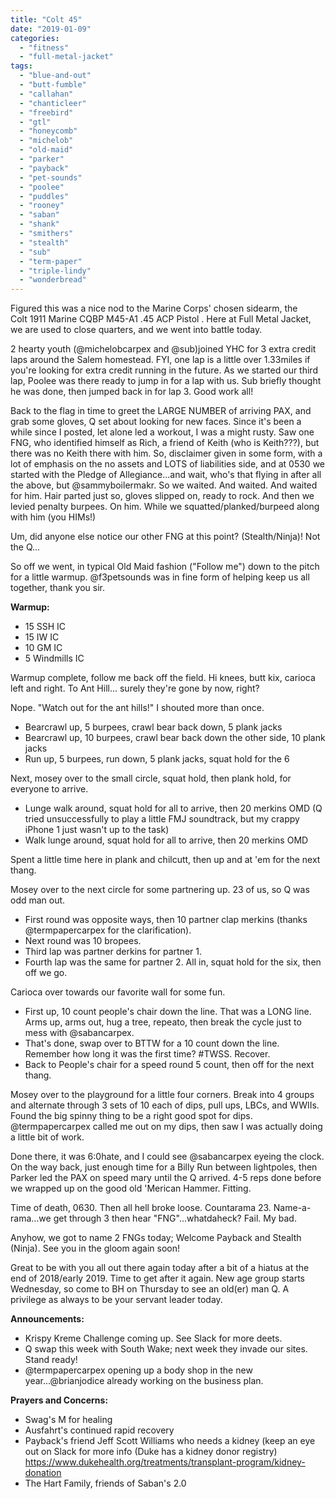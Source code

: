 ```yaml
---
title: "Colt 45"
date: "2019-01-09"
categories: 
  - "fitness"
  - "full-metal-jacket"
tags: 
  - "blue-and-out"
  - "butt-fumble"
  - "callahan"
  - "chanticleer"
  - "freebird"
  - "gtl"
  - "honeycomb"
  - "michelob"
  - "old-maid"
  - "parker"
  - "payback"
  - "pet-sounds"
  - "poolee"
  - "puddles"
  - "rooney"
  - "saban"
  - "shank"
  - "smithers"
  - "stealth"
  - "sub"
  - "term-paper"
  - "triple-lindy"
  - "wonderbread"
---
```


Figured this was a nice nod to the Marine Corps' chosen sidearm, the  
Colt 1911 Marine CQBP M45-A1 .45 ACP Pistol . Here at Full Metal Jacket, we are used to close quarters, and we went into battle today.

2 hearty youth (@michelobcarpex and @sub)joined YHC for 3 extra credit laps around the Salem homestead. FYI, one lap is a little over 1.33miles if you're looking for extra credit running in the future. As we started our third lap, Poolee was there ready to jump in for a lap with us. Sub briefly thought he was done, then jumped back in for lap 3. Good work all!

Back to the flag in time to greet the LARGE NUMBER of arriving PAX, and grab some gloves, Q set about looking for new faces. Since it's been a while since I posted, let alone led a workout, I was a might rusty. Saw one FNG, who identified himself as Rich, a friend of Keith (who is Keith???), but there was no Keith there with him. So, disclaimer given in some form, with a lot of emphasis on the no assets and LOTS of liabilities side, and at 0530 we started with the Pledge of Allegiance...and wait, who's that flying in after all the above, but @sammyboilermakr. So we waited. And waited. And waited for him. Hair parted just so, gloves slipped on, ready to rock. And then we levied penalty burpees. On him. While we squatted/planked/burpeed along with him (you HIMs!)

Um, did anyone else notice our other FNG at this point? (Stealth/Ninja)! Not the Q...

So off we went, in typical Old Maid fashion ("Follow me") down to the pitch for a little warmup. @f3petsounds was in fine form of helping keep us all together, thank you sir.

**Warmup:**

- 15 SSH IC
- 15 IW IC
- 10 GM IC
- 5 Windmills IC

Warmup complete, follow me back off the field. Hi knees, butt kix, carioca left and right. To Ant Hill... surely they're gone by now, right?

Nope. "Watch out for the ant hills!" I shouted more than once.

- Bearcrawl up, 5 burpees, crawl bear back down, 5 plank jacks
- Bearcrawl up, 10 burpees, crawl bear back down the other side, 10 plank jacks
- Run up, 5 burpees, run down, 5 plank jacks, squat hold for the 6

Next, mosey over to the small circle, squat hold, then plank hold, for everyone to arrive.

- Lunge walk around, squat hold for all to arrive, then 20 merkins OMD (Q tried unsuccessfully to play a little FMJ soundtrack, but my crappy iPhone 1 just wasn't up to the task)
- Walk lunge around, squat hold for all to arrive, then 20 merkins OMD

Spent a little time here in plank and chilcutt, then up and at 'em for the next thang.

Mosey over to the next circle for some partnering up. 23 of us, so Q was odd man out.

- First round was opposite ways, then 10 partner clap merkins (thanks @termpapercarpex for the clarification).
- Next round was 10 bropees.
- Third lap was partner derkins for partner 1.
- Fourth lap was the same for partner 2. All in, squat hold for the six, then off we go.

Carioca over towards our favorite wall for some fun.

- First up, 10 count people's chair down the line. That was a LONG line. Arms up, arms out, hug a tree, repeato, then break the cycle just to mess with @sabancarpex.
- That's done, swap over to BTTW for a 10 count down the line. Remember how long it was the first time? #TWSS. Recover.
- Back to People's chair for a speed round 5 count, then off for the next thang.

Mosey over to the playground for a little four corners. Break into 4 groups and alternate through 3 sets of 10 each of dips, pull ups, LBCs, and WWIIs. Found the big spinny thing to be a right good spot for dips. @termpapercarpex called me out on my dips, then saw I was actually doing a little bit of work.

Done there, it was 6:0hate, and I could see @sabancarpex eyeing the clock. On the way back, just enough time for a Billy Run between lightpoles, then Parker led the PAX on speed mary until the Q arrived. 4-5 reps done before we wrapped up on the good old 'Merican Hammer. Fitting.

Time of death, 0630. Then all hell broke loose. Countarama 23. Name-a-rama...we get through 3 then hear "FNG"...whatdaheck? Fail. My bad.

Anyhow, we got to name 2 FNGs today; Welcome Payback and Stealth (Ninja). See you in the gloom again soon!

Great to be with you all out there again today after a bit of a hiatus at the end of 2018/early 2019. Time to get after it again. New age group starts Wednesday, so come to BH on Thursday to see an old(er) man Q. A privilege as always to be your servant leader today.

**Announcements:**

- Krispy Kreme Challenge coming up. See Slack for more deets.
- Q swap this week with South Wake; next week they invade our sites. Stand ready!
- @termpapercarpex opening up a body shop in the new year...@brianjodice already working on the business plan.

**Prayers and Concerns:**

- Swag's M for healing
- Ausfahrt's continued rapid recovery
- Payback's friend Jeff Scott Williams who needs a kidney (keep an eye out on Slack for more info (Duke has a kidney donor registry) https://www.dukehealth.org/treatments/transplant-program/kidney-donation
- The Hart Family, friends of Saban's 2.0
